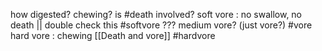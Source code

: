 how digested? chewing? is #death involved? 
soft vore : no swallow, no death || double check this #softvore
??? medium vore? (just vore?) #vore
hard vore : chewing [[Death and vore]] #hardvore